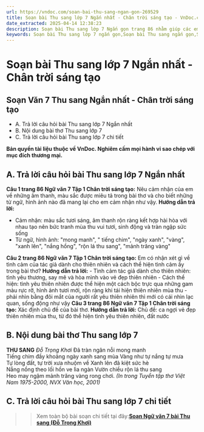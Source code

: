```yaml
---
url: https://vndoc.com/soan-bai-thu-sang-ngan-gon-269529
title: Soạn bài Thu sang lớp 7 Ngắn nhất - Chân trời sáng tạo - VnDoc.com
date_extracted: 2025-04-14 12:38:23
description: Soạn bài Thu sang lớp 7 Ngắn gọn trang 86 nhằm giúp các em HS đạt kết quả tốt trong quá trình làm bài tập và học tập môn Ngữ văn lớp 7 sách Chân trời sáng tạo.
keywords: Soạn bài Thu sang lớp 7 ngắn gọn,Soạn bài Thu sang ngắn gọn,Soạn bài Thu sang ngắn gọn lớp 7,Soạn bài Thu Sang lớp 7 trang 86,Soạn Thu sang lớp 7 trang 86,soạn bài thu sang lớp 7 chân trời sáng tạo,Thu sang,Soạn bài Thu sang,Thu sang Đỗ Trọng Khơi,Soạn bài Thu sang trang 86,Soạn bài Thu sang Đỗ Trọng Khơi,Thu sang trang 86,Thu sang lớp 7,Soạn bài Thu sang lớp 7,Soạn Thu sang,Soạn văn 7 Thu sang,Soạn Ngữ văn 7 Thu sang,Soạn bài Thu sang 7,Soạn Thu sang lớp 7,Soạn văn Thu sang
---
```


# Soạn bài Thu sang lớp 7 Ngắn nhất - Chân trời sáng tạo
## **Soạn Văn 7 Thu sang Ngắn nhất - Chân trời sáng tạo**
  * A. Trả lời câu hỏi bài Thu sang lớp 7 Ngắn nhất
  * B. Nội dung bài thơ Thu sang lớp 7
  * C. Trả lời câu hỏi bài Thu sang lớp 7 chi tiết

**Bản quyền tài liệu thuộc về VnDoc. Nghiêm cấm mọi hành vi sao chép với mục đích thương mại.**
## **A. Trả lời câu hỏi bài Thu sang lớp 7 Ngắn nhất**
**Câu 1 trang 86 Ngữ văn 7 Tập 1 Chân trời sáng tạo:** Nêu cảm nhận của em về những âm thanh, màu sắc được miêu tả trong bài thơ và cho biết những từ ngữ, hình ảnh nào đã mang lại cho em cảm nhận như vậy.
**Hướng dẫn trả lời:**
  * Cảm nhận: màu sắc tươi sáng, âm thanh rộn ràng kết hợp hài hòa với nhau tạo nên bức tranh mùa thu vui tươi, sinh động và tràn ngập sức sống
  * Từ ngữ, hình ảnh: "mong manh", " tiếng chim", "ngày xanh", "vàng", "xanh lên", "nắng hồng", "rộn lá thu sang", "mảnh trăng vàng"

**Câu 2 trang 86 Ngữ văn 7 Tập 1 Chân trời sáng tạo:** Em có nhận xét gì về tình cảm của tác giả dành cho thiên nhiên và cách thể hiện tình cảm ấy trong bài thơ?
**Hướng dẫn trả lời:**
\- Tình cảm tác giả dành cho thiên nhiên: tình yêu thương, say mê và hòa mình vào vẻ đẹp thiên nhiên
\- Cách thể hiện: tình yêu thiên nhiên được thể hiện một cách bộc trực qua những gam màu rực rỡ, hình ảnh tươi mới, rộn ràng khi tái hiện thiên nhiên mùa thu - phải nhìn bằng đôi mắt của người rất yêu thiên nhiên thì mới có cái nhìn lạc quan, sống động như vậy
**Câu 3 trang 86 Ngữ văn 7 Tập 1 Chân trời sáng tạo:** Xác định chủ đề của bài thơ.
**Hướng dẫn trả lời:**
Chủ đề: ca ngợi vẻ đẹp thiên nhiên mùa thu, từ đó thể hiện tình yêu thiên nhiên, đất nước
## **B. Nội dung bài thơ Thu sang lớp 7**
**THU SANG**
 _Đỗ Trọng Khơi_
Đã tràn ngân nỗi mong manh  
Tiếng chim đầy khoảng ngày xanh sang mùa
Vàng như tự nắng tự mưa  
Tự lòng đất, tự trời xưa nhuộm về
Xanh lên đã kiệt sức hè  
Nắng nồng theo lối hồn ve lìa ngàn
Vườn chiều rộn lá thu sang  
Heo may ngậm mảnh trăng vàng rong chơi.
_\(In trong Tuyển tập thơ Việt Nam 1975-2000, NVX Văn học, 2001\)_
## **C. Trả lời câu hỏi bài Thu sang lớp 7 chi tiết**
>> Xem toàn bộ bài soạn chi tiết tại đây:**[Soạn Ngữ văn 7 bài Thu sang \(Đỗ Trọng Khơi\)](<https://vndoc.com/soan-bai-thu-sang-trang-86-269527>)**
